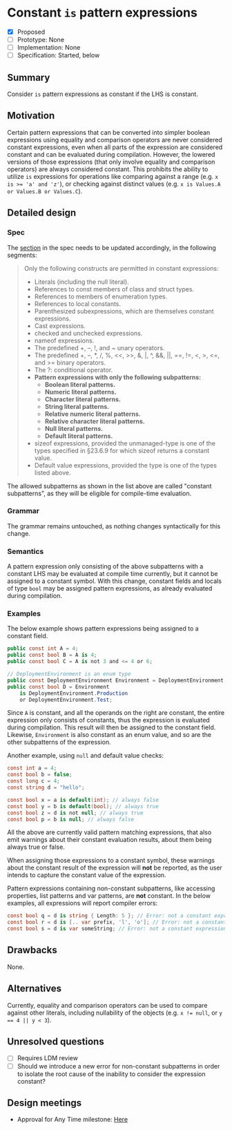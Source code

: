 # Constant `is` pattern expressions

* [x] Proposed
* [ ] Prototype: None
* [ ] Implementation: None
* [ ] Specification: Started, below

## Summary
[summary]: #summary

Consider `is` pattern expressions as constant if the LHS is constant.

## Motivation
[motivation]: #motivation

Certain pattern expressions that can be converted into simpler boolean expressions using equality and comparison operators are never considered constant expressions, even when all parts of the expression are considered constant and can be evaluated during compilation. However, the lowered versions of those expressions (that only involve equality and comparison operators) are always considered constant. This prohibits the ability to utilize `is` expressions for operations like comparing against a range (e.g. `x is >= 'a' and 'z'`), or checking against distinct values (e.g. `x is Values.A or Values.B or Values.C`).

## Detailed design
[design]: #detailed-design

### Spec
[spec]: #spec

The [section](https://github.com/dotnet/csharpstandard/blob/draft-v7/standard/expressions.md#1223-constant-expressions) in the spec needs to be updated accordingly, in the following segments:

> Only the following constructs are permitted in constant expressions:
> - Literals (including the null literal).
> - References to const members of class and struct types.
> - References to members of enumeration types.
> - References to local constants.
> - Parenthesized subexpressions, which are themselves constant expressions.
> - Cast expressions.
> - checked and unchecked expressions.
> - nameof expressions.
> - The predefined +, –, !, and ~ unary operators.
> - The predefined +, –, *, /, %, <<, >>, &, |, ^, &&, ||, ==, !=, <, >, <=, and >= binary operators.
> - The ?: conditional operator.
> - **Pattern expressions with only the following subpatterns:**
>   - **Boolean literal patterns.**
>   - **Numeric literal patterns.**
>   - **Character literal patterns.**
>   - **String literal patterns.**
>   - **Relative numeric literal patterns.**
>   - **Relative character literal patterns.**
>   - **Null literal patterns.**
>   - **Default literal patterns.**
> - sizeof expressions, provided the unmanaged-type is one of the types specified in §23.6.9 for which sizeof returns a constant value.
> - Default value expressions, provided the type is one of the types listed above.

The allowed subpatterns as shown in the list above are called "constant subpatterns", as they will be eligible for compile-time evaluation.

### Grammar
[grammar]: #grammar
The grammar remains untouched, as nothing changes syntactically for this change.

### Semantics
[semantics]: #semantics
A pattern expression only consisting of the above subpatterns with a constant LHS may be evaluated at compile time currently, but it cannot be assigned to a constant symbol. With this change, constant fields and locals of type `bool` may be assigned pattern expressions, as already evaluated during compilation.

### Examples
[examples]: #examples
The below example shows pattern expressions being assigned to a constant field.
```csharp
public const int A = 4;
public const bool B = A is 4;
public const bool C = A is not 3 and <= 4 or 6;

// DeploymentEnvironment is an enum type
public const DeploymentEnvironment Environment = DeploymentEnvironment.Production;
public const bool D = Environment
    is DeploymentEnvironment.Production
    or DeploymentEnvironment.Test;
```

Since `A` is constant, and all the operands on the right are constant, the entire expression only consists of constants, thus the expression is evaluated during compilation. This result will then be assigned to the constant field. Likewise, `Environment` is also constant as an enum value, and so are the other subpatterns of the expression.

Another example, using `null` and default value checks:
```csharp
const int a = 4;
const bool b = false;
const long c = 4;
const string d = "hello";

const bool x = a is default(int); // always false
const bool y = b is default(bool); // always true
const bool z = d is not null; // always true
const bool p = b is null; // always false
```

All the above are currently valid pattern matching expressions, that also emit warnings about their constant evaluation results, about them being always true or false.

When assigning those expressions to a constant symbol, these warnings about the constant result of the expression will **not** be reported, as the user intends to capture the constant value of the expression.

Pattern expressions containing non-constant subpatterns, like accessing properties, list patterns and var patterns, are **not** constant. In the below examples, all expressions will report compiler errors:

```csharp
const bool q = d is string { Length: 5 }; // Error: not a constant expression
const bool r = d is [.. var prefix, 'l', 'o']; // Error: not a constant expression
const bool s = d is var someString; // Error: not a constant expression
```

## Drawbacks
[drawbacks]: #drawbacks

None.

## Alternatives
[alternatives]: #alternatives

Currently, equality and comparison operators can be used to compare against other literals, including nullability of the objects (e.g. `x != null`, or `y == 4 || y < 3`).

## Unresolved questions
[unresolved]: #unresolved-questions

- [ ] Requires LDM review
- [ ] Should we introduce a new error for non-constant subpatterns in order to isolate the root cause of the inability to consider the expression constant?

## Design meetings
[meetings]: #design-meetings

- Approval for Any Time milestone: [Here](https://github.com/dotnet/csharplang/blob/main/meetings/2023/LDM-2023-10-09.md#is-expression-evaluating-const-expression-should-be-considered-constant)